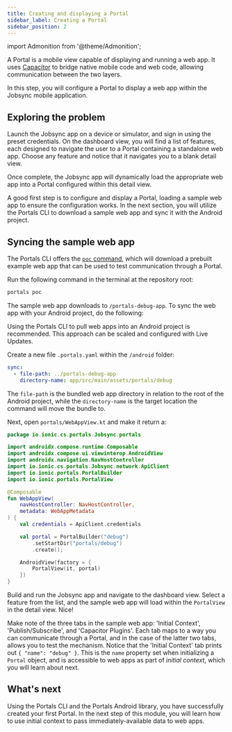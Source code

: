 ```yaml
---
title: Creating and displaying a Portal
sidebar_label: Creating a Portal
sidebar_position: 2
---
```


import Admonition from '@theme/Admonition';

A Portal is a mobile view capable of displaying and running a web app. It uses <a href="https://capacitorjs.com/" target="_blank">Capacitor</a> to bridge native mobile code and web code, allowing communication between the two layers.

In this step, you will configure a Portal to display a web app within the Jobsync mobile application.

## Exploring the problem

Launch the Jobsync app on a device or simulator, and sign in using the preset credentials. On the dashboard view, you will find a list of features, each designed to navigate the user to a Portal containing a standalone web app. Choose any feature and notice that it navigates you to a blank detail view.

Once complete, the Jobsync app will dynamically load the appropriate web app into a Portal configured within this detail view. 

A good first step is to configure and display a Portal, loading a sample web app to ensure the configuration works. In the next section, you will utilize the Portals CLI to download a sample web app and sync it with the Android project.

## Syncing the sample web app

The Portals CLI offers the <a href="https://ionic.io/docs/portals/cli/commands/poc" target="_blank">`poc` command</a>, which will download a prebuilt example web app that can be used to test communication through a Portal. 

Run the following command in the terminal at the repository root:

```bash terminal
portals poc
```

The sample web app downloads to `/portals-debug-app`. To sync the web app with your Android project, do the following:

<Admonition type="info" title="Best Practice">
Using the Portals CLI to pull web apps into an Android project is recommended. This approach can be scaled and configured with Live Updates.
</Admonition>

Create a new file `.portals.yaml` within the `/android` folder:

```yaml android/.portals.yaml
sync:
  - file-path: ../portals-debug-app
    directory-name: app/src/main/assets/portals/debug
```

The `file-path` is the bundled web app directory in relation to the root of the Android project, while the `directory-name` is the target location the command will move the bundle to.

Next, open `portals/WebAppView.kt` and make it return a: 

```kotlin portals/WebAppView.kt focus=17-23
package io.ionic.cs.portals.Jobsync.portals

import androidx.compose.runtime.Composable
import androidx.compose.ui.viewinterop.AndroidView
import androidx.navigation.NavHostController
import io.ionic.cs.portals.Jobsync.network.ApiClient
import io.ionic.portals.PortalBuilder
import io.ionic.portals.PortalView

@Composable
fun WebAppView(
    navHostController: NavHostController,
    metadata: WebAppMetadata
) {
    val credentials = ApiClient.credentials

    val portal = PortalBuilder("debug")
        .setStartDir("portals/debug")
        .create();

    AndroidView(factory = {
        PortalView(it, portal)
    })
}
```

Build and run the Jobsync app and navigate to the dashboard view. Select a feature from the list, and the sample web app will load within the `PortalView` in the detail view. Nice!

Make note of the three tabs in the sample web app: 'Initial Context', 'Publish/Subscribe', and 'Capacitor Plugins'. Each tab maps to a way you can communicate through a Portal, and in the case of the latter two tabs, allows you to test the mechanism. Notice that the 'Initial Context' tab prints out `{ "name": "debug" }`. This is the `name` property set when initializing a `Portal` object, and is accessible to web apps as part of *initial context*, which you will learn about next.

## What's next

Using the Portals CLI and the Portals Android library, you have successfully created your first Portal. In the next step of this module, you will learn how to use initial context to pass immediately-available data to web apps. 
